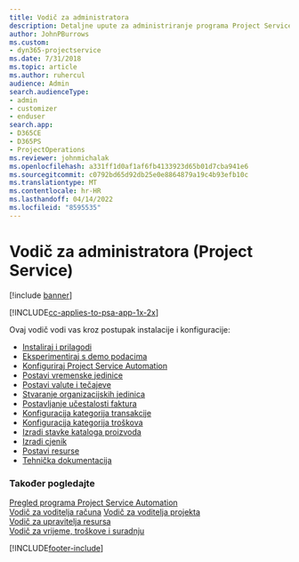 ```yaml
---
title: Vodič za administratora
description: Detaljne upute za administriranje programa Project Service
author: JohnPBurrows
ms.custom:
- dyn365-projectservice
ms.date: 7/31/2018
ms.topic: article
ms.author: ruhercul
audience: Admin
search.audienceType:
- admin
- customizer
- enduser
search.app:
- D365CE
- D365PS
- ProjectOperations
ms.reviewer: johnmichalak
ms.openlocfilehash: a331ff1d0af1af6fb4133923d65b01d7cba941e6
ms.sourcegitcommit: c0792bd65d92db25e0e8864879a19c4b93efb10c
ms.translationtype: MT
ms.contentlocale: hr-HR
ms.lasthandoff: 04/14/2022
ms.locfileid: "8595535"
---
```

# <a name="administrator-guide-project-service"></a>Vodič za administratora (Project Service)

[!include [banner](../includes/psa-now-project-operations.md)]

[!INCLUDE[cc-applies-to-psa-app-1x-2x](../includes/cc-applies-to-psa-app-1x-2x.md)]

Ovaj vodič vodi vas kroz postupak instalacije i konfiguracije:  
  
- [Instaliraj i prilagodi](install-customize.md)
- [Eksperimentiraj s demo podacima](use-demo-data.md)
- [Konfiguriraj Project Service Automation](configure.md)
- [Postavi vremenske jedinice](set-up-time-units.md)
- [Postavi valute i tečajeve](set-up-currencies-exchange-rates.md)
- [Stvaranje organizacijskih jedinica](create-organizational-units.md)
- [Postavljanje učestalosti faktura](set-up-invoice-frequencies.md)
- [Konfiguracija kategorija transakcije](configure-transaction-categories.md)
- [Konfiguracija kategorija troškova](configure-expense-categories.md)
- [Izradi stavke kataloga proizvoda](create-product-catalog-items.md)
- [Izradi cjenik](create-price-list.md)
- [Postavi resurse](set-up-resources.md)
- [Tehnička dokumentacija](white-papers.md)
  
### <a name="see-also"></a>Također pogledajte  
 [Pregled programa Project Service Automation](../psa/overview.md)    
 [Vodič za voditelja računa](../psa/account-manager-guide.md) [Vodič za voditelja projekta](../psa/project-manager-guide.md)   
 [Vodič za upravitelja resursa](../psa/resource-manager-guide.md)   
 [Vodič za vrijeme, troškove i suradnju](../psa/time-expense-collaboration-guide.md)


[!INCLUDE[footer-include](../includes/footer-banner.md)]
